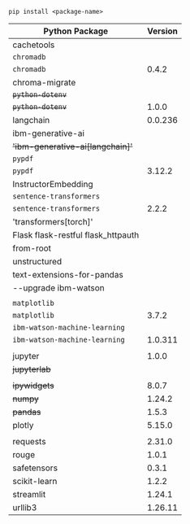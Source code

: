 `pip install <package-name>`

| Python Package                     | Version |
| ---------------------------------- | ------- |
| cachetools                         |         |
| `chromadb`                         |         |
| `chromadb`                         | 0.4.2   |
| chroma-migrate                     |         |
| ~~`python-dotenv`~~                |         |
| ~~`python-dotenv`~~                | 1.0.0   |
| langchain                          | 0.0.236 |
| ibm-generative-ai                  |         |
| ~~'ibm-generative-ai[langchain]'~~ |         |
| `pypdf`                            |         |
| `pypdf`                            | 3.12.2  |
| InstructorEmbedding                |         |
| `sentence-transformers`            |         |
| `sentence-transformers`            | 2.2.2   |
| 'transformers[torch]'              |         |
| Flask flask-restful flask_httpauth |         |
| from-root                          |         |
| unstructured                       |         |
| text-extensions-for-pandas         |         |
| --upgrade ibm-watson               |         |
|                                    |         |
| `matplotlib`                       |         |
| `matplotlib`                       | 3.7.2   |
| `ibm-watson-machine-learning`      |         |
| `ibm-watson-machine-learning`      | 1.0.311 |
|                                    |         |
| jupyter                            | 1.0.0   |
| ~~jupyterlab~~                     |         |
|                                    |         |
| ~~ipywidgets~~                     | 8.0.7   |
| ~~numpy~~                          | 1.24.2  |
| ~~pandas~~                         | 1.5.3   |
| plotly                             | 5.15.0  |
|                                    |         |
| requests                           | 2.31.0  |
| rouge                              | 1.0.1   |
| safetensors                        | 0.3.1   |
| scikit-learn                       | 1.2.2   |
| streamlit                          | 1.24.1  |
| urllib3                            | 1.26.11 |